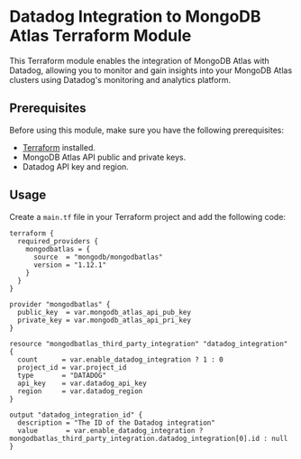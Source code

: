 # Datadog Integration to MongoDB Atlas Terraform Module

This Terraform module enables the integration of MongoDB Atlas with Datadog, allowing you to monitor and gain insights into your MongoDB Atlas clusters using Datadog's monitoring and analytics platform.

## Prerequisites

Before using this module, make sure you have the following prerequisites:

- [Terraform](https://www.terraform.io/downloads.html) installed.
- MongoDB Atlas API public and private keys.
- Datadog API key and region.

## Usage

Create a `main.tf` file in your Terraform project and add the following code:

```hcl
terraform {
  required_providers {
    mongodbatlas = {
      source  = "mongodb/mongodbatlas"
      version = "1.12.1"
    }
  }
}

provider "mongodbatlas" {
  public_key  = var.mongodb_atlas_api_pub_key
  private_key = var.mongodb_atlas_api_pri_key
}

resource "mongodbatlas_third_party_integration" "datadog_integration" {
  count      = var.enable_datadog_integration ? 1 : 0
  project_id = var.project_id
  type       = "DATADOG"
  api_key    = var.datadog_api_key
  region     = var.datadog_region
}

output "datadog_integration_id" {
  description = "The ID of the Datadog integration"
  value       = var.enable_datadog_integration ? mongodbatlas_third_party_integration.datadog_integration[0].id : null
}


